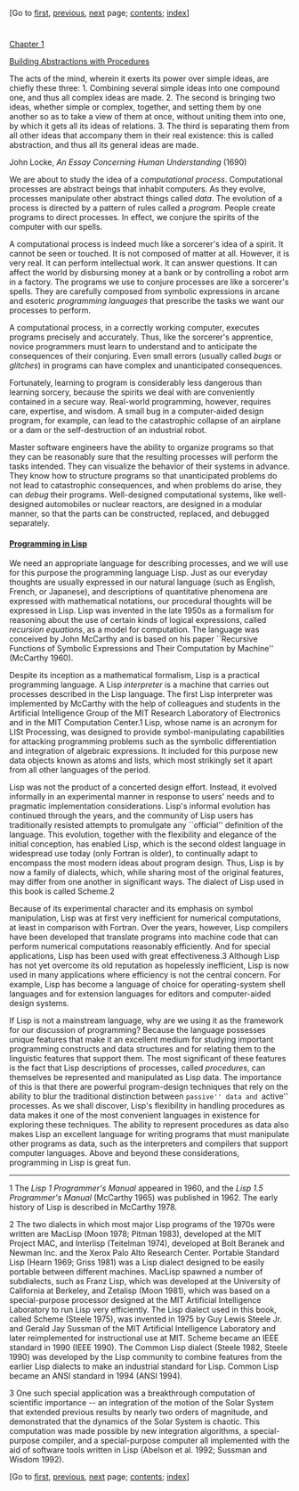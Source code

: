 [Go to [first](book.html), [previous](book-Z-H-8.html),
[next](book-Z-H-10.html) page;   [contents](book-Z-H-4.html#%_toc_start);
[index](book-Z-H-38.html#%_index_start)]

#

[Chapter 1](book-Z-H-4.html#%_toc_%_chap_1)

[Building Abstractions with Procedures](book-Z-H-4.html#%_toc_%_chap_1)

The acts of the mind, wherein it exerts its power over simple ideas, are
chiefly these three: 1. Combining several simple ideas into one compound one,
and thus all complex ideas are made. 2. The second is bringing two ideas,
whether simple or complex, together, and setting them by one another so as to
take a view of them at once, without uniting them into one, by which it gets
all its ideas of relations. 3\. The third is separating them from all other
ideas that accompany them in their real existence: this is called abstraction,
and thus all its general ideas are made.

John Locke, _An Essay Concerning Human Understanding_ (1690)

We are about to study the idea of a _computational process_. Computational
processes are abstract beings that inhabit computers. As they evolve,
processes manipulate other abstract things called _data_. The evolution of a
process is directed by a pattern of rules called a _program_. People create
programs to direct processes. In effect, we conjure the spirits of the
computer with our spells.

A computational process is indeed much like a sorcerer's idea of a spirit. It
cannot be seen or touched. It is not composed of matter at all. However, it is
very real. It can perform intellectual work. It can answer questions. It can
affect the world by disbursing money at a bank or by controlling a robot arm
in a factory. The programs we use to conjure processes are like a sorcerer's
spells. They are carefully composed from symbolic expressions in arcane and
esoteric _programming languages_ that prescribe the tasks we want our
processes to perform.

A computational process, in a correctly working computer, executes programs
precisely and accurately. Thus, like the sorcerer's apprentice, novice
programmers must learn to understand and to anticipate the consequences of
their conjuring. Even small errors (usually called _bugs_ or _glitches_) in
programs can have complex and unanticipated consequences.

Fortunately, learning to program is considerably less dangerous than learning
sorcery, because the spirits we deal with are conveniently contained in a
secure way. Real-world programming, however, requires care, expertise, and
wisdom. A small bug in a computer-aided design program, for example, can lead
to the catastrophic collapse of an airplane or a dam or the self-destruction
of an industrial robot.

Master software engineers have the ability to organize programs so that they
can be reasonably sure that the resulting processes will perform the tasks
intended. They can visualize the behavior of their systems in advance. They
know how to structure programs so that unanticipated problems do not lead to
catastrophic consequences, and when problems do arise, they can _debug_ their
programs. Well-designed computational systems, like well-designed automobiles
or nuclear reactors, are designed in a modular manner, so that the parts can
be constructed, replaced, and debugged separately.

#### [Programming in Lisp](book-Z-H-4.html#%_toc_%_sec_Temp_6)

We need an appropriate language for describing processes, and we will use for
this purpose the programming language Lisp. Just as our everyday thoughts are
usually expressed in our natural language (such as English, French, or
Japanese), and descriptions of quantitative phenomena are expressed with
mathematical notations, our procedural thoughts will be expressed in Lisp.
Lisp was invented in the late 1950s as a formalism for reasoning about the use
of certain kinds of logical expressions, called _recursion equations_, as a
model for computation. The language was conceived by John McCarthy and is
based on his paper ``Recursive Functions of Symbolic Expressions and Their
Computation by Machine'' (McCarthy 1960).

Despite its inception as a mathematical formalism, Lisp is a practical
programming language. A Lisp _interpreter_ is a machine that carries out
processes described in the Lisp language. The first Lisp interpreter was
implemented by McCarthy with the help of colleagues and students in the
Artificial Intelligence Group of the MIT Research Laboratory of Electronics
and in the MIT Computation Center.1 Lisp, whose name is an acronym for LISt
Processing, was designed to provide symbol-manipulating capabilities for
attacking programming problems such as the symbolic differentiation and
integration of algebraic expressions. It included for this purpose new data
objects known as atoms and lists, which most strikingly set it apart from all
other languages of the period.

Lisp was not the product of a concerted design effort. Instead, it evolved
informally in an experimental manner in response to users' needs and to
pragmatic implementation considerations. Lisp's informal evolution has
continued through the years, and the community of Lisp users has traditionally
resisted attempts to promulgate any ``official'' definition of the language.
This evolution, together with the flexibility and elegance of the initial
conception, has enabled Lisp, which is the second oldest language in
widespread use today (only Fortran is older), to continually adapt to
encompass the most modern ideas about program design. Thus, Lisp is by now a
family of dialects, which, while sharing most of the original features, may
differ from one another in significant ways. The dialect of Lisp used in this
book is called Scheme.2

Because of its experimental character and its emphasis on symbol manipulation,
Lisp was at first very inefficient for numerical computations, at least in
comparison with Fortran. Over the years, however, Lisp compilers have been
developed that translate programs into machine code that can perform numerical
computations reasonably efficiently. And for special applications, Lisp has
been used with great effectiveness.3 Although Lisp has not yet overcome its
old reputation as hopelessly inefficient, Lisp is now used in many
applications where efficiency is not the central concern. For example, Lisp
has become a language of choice for operating-system shell languages and for
extension languages for editors and computer-aided design systems.

If Lisp is not a mainstream language, why are we using it as the framework for
our discussion of programming? Because the language possesses unique features
that make it an excellent medium for studying important programming constructs
and data structures and for relating them to the linguistic features that
support them. The most significant of these features is the fact that Lisp
descriptions of processes, called _procedures_, can themselves be represented
and manipulated as Lisp data. The importance of this is that there are
powerful program-design techniques that rely on the ability to blur the
traditional distinction between ``passive'' data and ``active'' processes. As
we shall discover, Lisp's flexibility in handling procedures as data makes it
one of the most convenient languages in existence for exploring these
techniques. The ability to represent procedures as data also makes Lisp an
excellent language for writing programs that must manipulate other programs as
data, such as the interpreters and compilers that support computer languages.
Above and beyond these considerations, programming in Lisp is great fun.

* * *

1 The _Lisp 1 Programmer's Manual_ appeared in 1960, and the _Lisp 1.5
Programmer's Manual_ (McCarthy 1965) was published in 1962. The early history
of Lisp is described in McCarthy 1978.

2 The two dialects in which most major Lisp programs of the 1970s were written
are MacLisp (Moon 1978; Pitman 1983), developed at the MIT Project MAC, and
Interlisp (Teitelman 1974), developed at Bolt Beranek and Newman Inc. and the
Xerox Palo Alto Research Center. Portable Standard Lisp (Hearn 1969; Griss
1981) was a Lisp dialect designed to be easily portable between different
machines. MacLisp spawned a number of subdialects, such as Franz Lisp, which
was developed at the University of California at Berkeley, and Zetalisp (Moon
1981), which was based on a special-purpose processor designed at the MIT
Artificial Intelligence Laboratory to run Lisp very efficiently. The Lisp
dialect used in this book, called Scheme (Steele 1975), was invented in 1975
by Guy Lewis Steele Jr. and Gerald Jay Sussman of the MIT Artificial
Intelligence Laboratory and later reimplemented for instructional use at MIT.
Scheme became an IEEE standard in 1990 (IEEE 1990). The Common Lisp dialect
(Steele 1982, Steele 1990) was developed by the Lisp community to combine
features from the earlier Lisp dialects to make an industrial standard for
Lisp. Common Lisp became an ANSI standard in 1994 (ANSI 1994).

3 One such special application was a breakthrough computation of scientific
importance -- an integration of the motion of the Solar System that extended
previous results by nearly two orders of magnitude, and demonstrated that the
dynamics of the Solar System is chaotic. This computation was made possible by
new integration algorithms, a special-purpose compiler, and a special-purpose
computer all implemented with the aid of software tools written in Lisp
(Abelson et al. 1992; Sussman and Wisdom 1992).

[Go to [first](book.html), [previous](book-Z-H-8.html),
[next](book-Z-H-10.html) page;   [contents](book-Z-H-4.html#%_toc_start);
[index](book-Z-H-38.html#%_index_start)]

